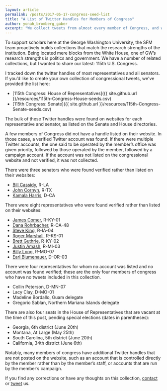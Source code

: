 ```yaml
---
layout: article
permalink: /posts/2017-05-17-congress-seed-list
title: "A List of Twitter Handles for Members of Congress"
author: yonah_bromberg_gaber
excerpt: "We collect tweets from almost every member of Congress, and we provide the list of handles here."
---
```


To support scholars here at the George Washington University, the SFM team proactively builds collections that match the research strengths of the institution. Being located mere blocks from the White House, one of GW’s research strengths is politics and government. We have a number of related collections, but I wanted to share our latest: 115th U.S. Congress.

I tracked down the twitter handles of most representatives and all senators. If you’d like to create your own collection of congressional tweets, we've provided the list here:
+ [115th Congress: House of Representatives]({{ site.github.url }}/resources/115th-Congress-House-seeds.csv)
+ [115th Congress: Senate]({{ site.github.url }}/resources/115th-Congress-Senate-seeds.csv)

The bulk of these Twitter handles were found on websites for each representative and senator, as listed on the Senate and House directories.

A few members of Congress did not have a handle listed on their website. In those cases, a verified Twitter account was found. If there were multiple Twitter accounts, the one said to be operated by the member’s office was given priority, followed by those operated by the member, followed by a campaign account. If the account was not listed on the congressional website and not verified, it was not collected.

There were three senators who were found verified rather than listed on their websites:

+ [Bill Cassidy](https://twitter.com/BillCassidy), R-LA
+ [John Cornyn](https://twitter.com/JohnCornyn), R-TX
+	[Kamala Harris](https://twitter.com/KamalaHarris), D-CA

There were eight representatives who were found verified rather than listed on their websites:
+ [James Comer](https://twitter.com/KYComer), R-KY-01
+ [Dana Rohrbacher](https://twitter.com/danarohrabacher), R-CA-48
+ [Steve King](https://twitter.com/SteveKingIA), R-IA-04
+ [Roger Marshall](https://twitter.com/RogerMarshallMD), R-KS-01
+ [Brett Guthrie](https://twitter.com/brettguthrie), R-KY-02
+ [Justin Amash](https://twitter.com/justinamash), R-MI-03
+	[Billy Long](https://twitter.com/USRepLong), R-MO-07
+	[Earl Blumenauer](https://twitter.com/repblumenauer), D-OR-03

There were four representatives for whom no account was listed and no account was found verified; these are the only four members of congress who have no tweets included in this collection.
+ Collin Peterson, D-MN-07
+ Lacy Clay, D-MO-01
+	Madeline Bordallo, Guam delegate
+ Gregorio Sablan, Northern Mariana Islands delegate

There are also four seats in the House of Representatives that are vacant at the time of this post, pending special elections (dates in parentheses):
+ Georgia, 6th district (June 20th)
+ Montana, At Large (May 25th)
+ South Carolina, 5th district (June 20th)
+ California, 34th district (June 6th)

Notably, many members of congress have additional Twitter handles that are not posted on the website, such as an account that is controlled directly by the member rather than by the member’s staff, or accounts that are run by the member’s campaign.

If you find any corrections or have any thoughts on this collection, [contact]() or [tweet]() us.
